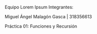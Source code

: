 Equipo Lorem Ipsum
Integrantes: 

Miguel Ángel Malagón Gasca | 318356613

Práctica 01: Funciones y Recursión